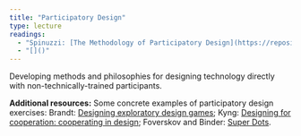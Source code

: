 ```yaml
---
title: "Participatory Design"
type: lecture
readings:
  - "Spinuzzi: [The Methodology of Participatory Design](https://repositories.lib.utexas.edu/bitstream/handle/2152/28277/SpinuzziTheMethodologyOfParticipatoryDesign.pdf)"
  - "[]()"
---
```

Developing methods and philosophies for designing technology directly with non-technically-trained participants.

**Additional resources:** Some concrete examples of participatory design exercises: Brandt: [Designing exploratory design games](http://dx.doi.org/10.1145/1147261.1147271); Kyng: [Designing for cooperation: cooperating in design](http://dx.doi.org/10.1145/125319.125323); Foverskov and Binder: [Super Dots](http://dx.doi.org/10.1145/2347504.2347575).